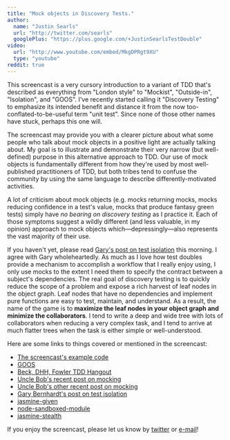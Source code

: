 ```yaml
---
title: "Mock objects in Discovery Tests."
author:
  name: "Justin Searls"
  url: "http://twitter.com/searls"
  googlePlus: "https://plus.google.com/+JustinSearlsTestDouble"
video:
  url: "http://www.youtube.com/embed/MkgDPRgt9XU"
  type: "youtube"
reddit: true
---
```


This screencast is a very cursory introduction to a variant of TDD that's described as
everything from "London style" to "Mockist", "Outside-in", "Isolation", and "GOOS".
I've recently started calling it "Discovery Testing" to emphasize its intended benefit
and distance it from the now too-conflated-to-be-useful term "unit test". Since none
of those other names have stuck, perhaps this one will.

The screencast may provide you with a clearer picture about what some people who talk about
mock objects in a positive light are actually talking about. My goal is to  illustrate
and demonstrate their very narrow (but well-defined) purpose in this alternative approach to TDD.
Our use of mock objects is fundamentally different from how they're used by most
well-published practitioners of TDD, but both tribes tend to confuse the community
by using the same language to describe differently-motivated activities.

A lot of criticism about mock objects (e.g. mocks returning mocks, mocks reducing
confidence in a test's value, mocks that produce fantasy green tests) simply have
*no bearing on discovery testing* as I practice it. Each of those symptoms suggest
a wildly different (and less valuable, in my opinion) approach to mock objects
which—depressingly—also represents the vast majority of their use.

If you haven't yet, please read [Gary's post on test isolation](https://www.destroyallsoftware.com/blog/2014/test-isolation-is-about-avoiding-mocks)
this morning. I agree with Gary wholeheartedly. As much as I love how test
doubles provide a mechanism to accomplish a workflow that I really
enjoy using, I only use mocks to the extent I need them to specify the contract
between a subject's dependencies. The real goal of discovery testing is to
quickly reduce the scope of a problem and expose a rich harvest of leaf nodes
in the object graph. Leaf nodes that have no dependencies and implement pure
functions are easy to test, maintain, and understand. As a result, the name of the
game is to **maximize the leaf nodes in your object graph and minimize the collaborators**.
I tend to write a deep and wide tree with lots of collaborators when reducing a
very complex task, and I tend to arrive at much flatter trees when the task is
either simple or well-understood.

Here are some links to things covered or mentioned in the screencast:

* [The screencast's example code](https://github.com/testdouble/discovery-testing)
* [GOOS](http://www.growing-object-oriented-software.com)
* [Beck, DHH, Fowler TDD Hangout](https://plus.google.com/events/ci2g23mk0lh9too9bgbp3rbut0k)
* [Uncle Bob's recent post on mocking](http://blog.8thlight.com/uncle-bob/2014/05/14/TheLittleMocker.html)
* [Uncle Bob's other recent post on mocking](http://blog.8thlight.com/uncle-bob/2014/05/10/WhenToMock.html)
* [Gary Bernhardt's post on test isolation](https://www.destroyallsoftware.com/blog/2014/test-isolation-is-about-avoiding-mocks)
* [jasmine-given](https://www.github.com/searls/jasmine-given)
* [node-sandboxed-module](https://github.com/felixge/node-sandboxed-module)
* [jasmine-stealth](https://www.github.com/searls/jasmine-stealth)

If you enjoy the screencast, please let us know by [twitter](http://twitter.com/testdouble)
or [e-mail](mailto:hello@testdouble.com)!
